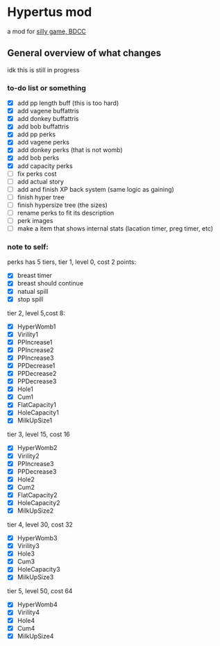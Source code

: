 # Hypertus mod
a mod for [silly game, BDCC](https://github.com/Alexofp/BDCC)

## General overview of what changes

idk this is still in progress

### to-do list or something

- [x] add pp length buff (this is too hard) <!-- I managed to did it but idk how it is with rahi sleeping with you.... I might have to look more closer -->
- [x] add vagene buffattris 
- [x] add donkey buffattris
- [x] add bob buffattris
- [x] add pp perks
- [x] add vagene perks
- [x] add donkey perks (that is not womb)
- [x] add bob perks
- [x] add capacity perks
- [ ] fix perks cost
- [ ] add actual story
- [ ] add and finish XP back system (same logic as gaining)
- [ ] finish hyper tree
- [ ] finish hypersize tree (the sizes)
- [ ] rename perks to fit its description
- [ ] perk images
- [ ] make a item that shows internal stats (lacation timer, preg timer, etc)

### note to self:

perks has 5 tiers,
tier 1, level 0, cost 2 points: 
- [x] breast timer
- [x] breast should continue
- [x] natual spill
- [x] stop spill

tier 2, level 5,cost 8:
- [x] HyperWomb1
- [x] Virility1
- [x] PPIncrease1
- [x] PPIncrease2
- [x] PPIncrease3
- [x] PPDecrease1
- [x] PPDecrease2
- [x] PPDecrease3
- [x] Hole1
- [x] Cum1
- [x] FlatCapacity1
- [x] HoleCapacity1
- [x] MilkUpSize1

tier 3, level 15, cost 16
- [x] HyperWomb2
- [x] Virility2
- [x] PPIncrease3
- [x] PPDecrease3
- [x] Hole2
- [x] Cum2
- [x] FlatCapacity2
- [x] HoleCapacity2
- [x] MilkUpSize2
  
tier 4, level 30, cost 32

- [x] HyperWomb3
- [x] Virility3
- [x] Hole3
- [x] Cum3
- [x] HoleCapacity3
- [x] MilkUpSize3
  
tier 5, level 50, cost 64

- [x] HyperWomb4
- [x] Virility4
- [x] Hole4
- [x] Cum4
- [x] MilkUpSize4